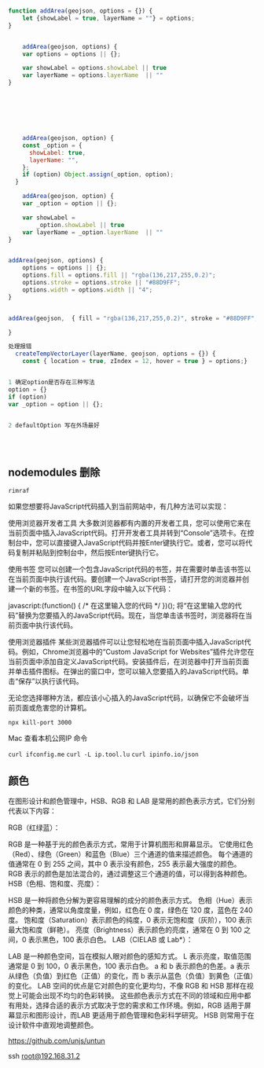 <!--
 * @Descripttion: 
 * @version: 
 * @Author: zl
 * @Date: 2022-10-24 09:18:34
 * @LastEditors: zl
 * @LastEditTime: 2023-04-18 17:03:17
-->
```javascript


function addArea(geojson, options = {}) {
    let {showLabel = true, layerName = ""} = options;
}


    addArea(geojson, options) {
    var options = options || {};

    var showLabel = options.showLabel || true
    var layerName = options.layerName  || ""
}







    addArea(geojson, option) {
    const _option = {
      showLabel: true,
      layerName: "",
    };
    if (option) Object.assign(_option, option);
  }

    addArea(geojson, option) {
    var _option = option || {};

    var showLabel =
        _option.showLabel || true
    var layerName = _option.layerName  || ""
}


addArea(geojson, options) {
    options = options || {};
    options.fill = options.fill || "rgba(136,217,255,0.2)";
    options.stroke = options.stroke || "#88D9FF";
    options.width = options.width || "4";
}


addArea(geojson,  { fill = "rgba(136,217,255,0.2)", stroke = "#88D9FF", width = 4 }) {

}

处理报错
  createTempVectorLayer(layerName, geojson, options = {}) {
    const { location = true, zIndex = 12, hover = true } = options;}


1 确定option是否存在三种写法
option = {}
if (option) 
var _option = option || {};


2 defaultOption 写在外场最好





```

## nodemodules 删除

`rimraf`





如果您想要将JavaScript代码插入到当前网站中，有几种方法可以实现：

使用浏览器开发者工具
大多数浏览器都有内置的开发者工具，您可以使用它来在当前页面中插入JavaScript代码。打开开发者工具并转到“Console”选项卡。在控制台中，您可以直接键入JavaScript代码并按Enter键执行它。或者，您可以将代码复制并粘贴到控制台中，然后按Enter键执行它。

使用书签
您可以创建一个包含JavaScript代码的书签，并在需要时单击该书签以在当前页面中执行该代码。要创建一个JavaScript书签，请打开您的浏览器并创建一个新的书签。在书签的URL字段中输入以下代码：

javascript:(function() { /* 在这里输入您的代码 */ })();
将“在这里输入您的代码”替换为您要插入的JavaScript代码。现在，当您单击该书签时，浏览器将在当前页面中执行该代码。

使用浏览器插件
某些浏览器插件可以让您轻松地在当前页面中插入JavaScript代码。例如，Chrome浏览器中的“Custom JavaScript for Websites”插件允许您在当前页面中添加自定义JavaScript代码。安装插件后，在浏览器中打开当前页面并单击插件图标。在弹出的窗口中，您可以输入您要插入的JavaScript代码。单击“保存”以执行该代码。

无论您选择哪种方法，都应该小心插入的JavaScript代码，以确保它不会破坏当前页面或危害您的计算机。


```
npx kill-port 3000
```



Mac 查看本机公网IP 命令

`curl ifconfig.me`
`curl -L ip.tool.lu`
`curl ipinfo.io/json`





## 颜色

在图形设计和颜色管理中，HSB、RGB 和 LAB 是常用的颜色表示方式，它们分别代表以下内容：

RGB（红绿蓝）：

RGB 是一种基于光的颜色表示方式，常用于计算机图形和屏幕显示。
它使用红色（Red）、绿色（Green）和蓝色（Blue）三个通道的值来描述颜色。
每个通道的值通常在 0 到 255 之间，其中 0 表示没有颜色，255 表示最大强度的颜色。
RGB 表示的颜色是加法混合的，通过调整这三个通道的值，可以得到各种颜色。
HSB（色相、饱和度、亮度）：

HSB 是一种将颜色分解为更容易理解的成分的颜色表示方式。
色相（Hue）表示颜色的种类，通常以角度度量，例如，红色在 0 度，绿色在 120 度，蓝色在 240 度。
饱和度（Saturation）表示颜色的纯度，0 表示无饱和度（灰阶），100 表示最大饱和度（鲜艳）。
亮度（Brightness）表示颜色的亮度，通常在 0 到 100 之间，0 表示黑色，100 表示白色。
LAB（CIELAB 或 Lab*）：

LAB 是一种颜色空间，旨在模拟人眼对颜色的感知方式。
L 表示亮度，取值范围通常是 0 到 100，0 表示黑色，100 表示白色。
a 和 b 表示颜色的色差。a 表示从绿色（负值）到红色（正值）的变化，而 b 表示从蓝色（负值）到黄色（正值）的变化。
LAB 空间的优点是它对颜色的变化更均匀，不像 RGB 和 HSB 那样在视觉上可能会出现不均匀的色彩转换。
这些颜色表示方式在不同的领域和应用中都有用处，选择合适的表示方式取决于您的需求和工作环境。例如，RGB 适用于屏幕显示和图形设计，而LAB 更适用于颜色管理和色彩科学研究。 HSB 则常用于在设计软件中直观地调整颜色。




https://github.com/unjs/untun



ssh root@192.168.31.2
